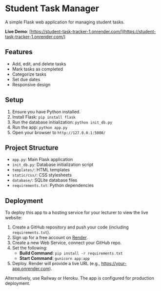 # Student Task Manager

A simple Flask web application for managing student tasks.

**Live Demo**: [https://student-task-tracker-1.onrender.com/](https://student-task-tracker-1.onrender.com/)

## Features

- Add, edit, and delete tasks
- Mark tasks as completed
- Categorize tasks
- Set due dates
- Responsive design

## Setup

1. Ensure you have Python installed.
2. Install Flask: `pip install flask`
3. Run the database initialization: `python init_db.py`
4. Run the app: `python app.py`
5. Open your browser to `http://127.0.0.1:5000/`

## Project Structure

- `app.py`: Main Flask application
- `init_db.py`: Database initialization script
- `templates/`: HTML templates
- `static/css/`: CSS stylesheets
- `database/`: SQLite database files
- `requirements.txt`: Python dependencies

## Deployment

To deploy this app to a hosting service for your lecturer to view the live website:

1. Create a GitHub repository and push your code (including `requirements.txt`).
2. Sign up for a free account on [Render](https://render.com/).
3. Create a new Web Service, connect your GitHub repo.
4. Set the following:
   - **Build Command**: `pip install -r requirements.txt`
   - **Start Command**: `gunicorn app:app`
5. Deploy. Render will provide a live URL (e.g., https://your-app.onrender.com).

Alternatively, use Railway or Heroku. The app is configured for production deployment.